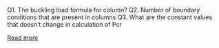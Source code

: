 Q1. The buckling load formula for column?
Q2. Number of boundary conditions that are present in columns
Q3. What are the constant values that doesn’t change in calculation of Pcr

[Read more](http://bsa-iiith.vlabs.ac.in/exp4/Exp-4%20Columns.pdf)